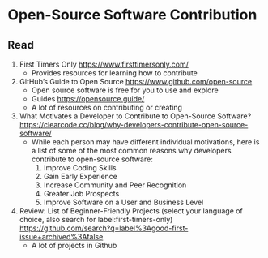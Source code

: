 #  Open-Source Software Contribution

##  Read
1.  First Timers Only  https://www.firsttimersonly.com/
    -  Provides resources for learning how to contribute
2.  GitHub’s Guide to Open Source  https://www.github.com/open-source
    -  Open source software is free for you to use and explore
    -  Guides https://opensource.guide/
    -  A lot of resources on contributing or creating
3.  What Motivates a Developer to Contribute to Open-Source Software?  https://clearcode.cc/blog/why-developers-contribute-open-source-software/
    -  While each person may have different individual motivations, here is a list of some of the most common reasons why developers contribute to open-source software:
        1.  Improve Coding Skills
        2.  Gain Early Experience
        3.  Increase Community and Peer Recognition
        4.  Greater Job Prospects
        5.  Improve Software on a User and Business Level
4.  Review: List of Beginner-Friendly Projects (select your language of choice, also search for label:first-timers-only)  https://github.com/search?q=label%3Agood-first-issue+archived%3Afalse
    -  A lot of projects in Github